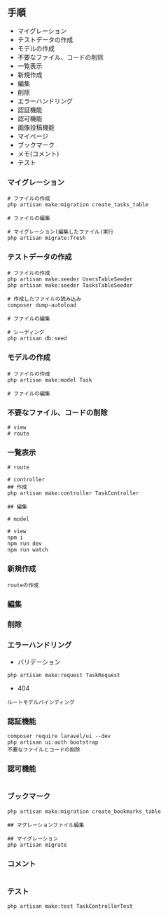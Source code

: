 ## 手順
- マイグレーション
- テストデータの作成
- モデルの作成
- 不要なファイル、コードの削除
- 一覧表示
- 新規作成
- 編集
- 削除
- エラーハンドリング
- 認証機能
- 認可機能
- 画像投稿機能
- マイページ
- ブックマーク
- メモ(コメント)
- テスト


### マイグレーション
```
# ファイルの作成
php artisan make:migration create_tasks_table

# ファイルの編集

# マイグレーション(編集したファイル)実行
php artisan migrate:fresh
```

### テストデータの作成
```
# ファイルの作成
php artisan make:seeder UsersTableSeeder
php artisan make:seeder TasksTableSeeder

# 作成したファイルの読み込み
composer dump-autoload

# ファイルの編集

# シーディング
php artisan db:seed
```


### モデルの作成
```
# ファイルの作成
php artisan make:model Task

# ファイルの編集
```

### 不要なファイル、コードの削除
```
# view
# route
```

### 一覧表示
```
# route

# controller
## 作成
php artisan make:controller TaskController

## 編集

# model

# view
npm i
npm run dev
npm run watch

```

### 新規作成
```
routeの作成

```

### 編集

### 削除

### エラーハンドリング
- バリデーション
```
php artisan make:request TaskRequest

```
- 404
```
ルートモデルバインディング
```


### 認証機能
```
composer require laravel/ui --dev
php artisan ui:auth bootstrap
不要なファイルとコードの削除
```

### 認可機能
```

```

### ブックマーク
```
php artisan make:migration create_bookmarks_table 

## マグレーションファイル編集

## マイグレーション
php artisan migrate
```

### コメント
```
```

### テスト
```
php artisan make:test TaskControllerTest
```
